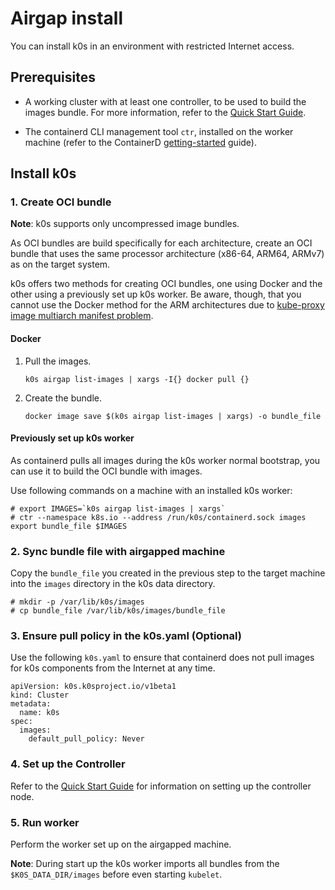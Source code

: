 # Airgap install

You can install k0s in an environment with restricted Internet access.

## Prerequisites

* A working cluster with at least one controller, to be used to
  build the images bundle. For more information, refer to the [Quick Start Guide](install.md).

* The containerd CLI management tool `ctr`, installed on the worker machine
  (refer to the ContainerD
  [getting-started](https://containerd.io/docs/getting-started/) guide).

## Install k0s

### 1. Create OCI bundle

**Note**: k0s supports only uncompressed image bundles.

As OCI bundles are build specifically for each architecture, create an OCI bundle that uses the same processor architecture (x86-64, ARM64, ARMv7) as on the target system.

k0s offers two methods for creating OCI bundles, one using Docker and the other using a previously set up k0s worker. Be aware, though, that you cannot use the Docker method for the ARM architectures due to [kube-proxy image multiarch manifest problem](https://github.com/kubernetes/kubernetes/issues/98229). 

#### Docker

1. Pull the images.

   ```
   k0s airgap list-images | xargs -I{} docker pull {}
   ```

2. Create the bundle.

   ```
   docker image save $(k0s airgap list-images | xargs) -o bundle_file
   ```

#### Previously set up k0s worker

As containerd pulls all images during the k0s worker normal bootstrap, you can
use it to build the OCI bundle with images.

Use following commands on a machine with an installed k0s worker:

```
# export IMAGES=`k0s airgap list-images | xargs`
# ctr --namespace k8s.io --address /run/k0s/containerd.sock images export bundle_file $IMAGES
```

### 2. Sync bundle file with airgapped machine

Copy the `bundle_file` you created in the previous step to the target machine
into the `images` directory in the k0s data directory.

```
# mkdir -p /var/lib/k0s/images
# cp bundle_file /var/lib/k0s/images/bundle_file
```

### 3. Ensure pull policy in the k0s.yaml (Optional)

Use the following `k0s.yaml` to ensure that containerd does not pull images
for k0s components from the Internet at any time.

```
apiVersion: k0s.k0sproject.io/v1beta1
kind: Cluster
metadata:
  name: k0s
spec:
  images:
    default_pull_policy: Never
```

### 4. Set up the Controller

Refer to the [Quick Start Guide](install.md) for information on setting up the
controller node.

### 5. Run worker

Perform the worker set up on the airgapped machine.

**Note**: During start up the k0s worker imports all bundles from the `$K0S_DATA_DIR/images` before even starting `kubelet`.